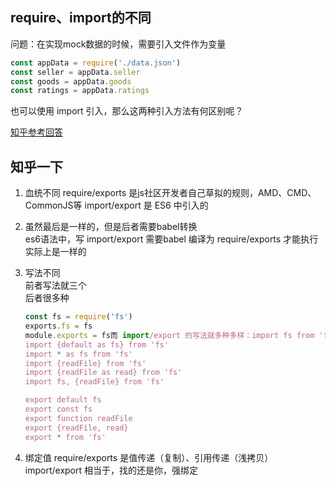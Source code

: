 ## require、import的不同

问题：在实现mock数据的时候，需要引入文件作为变量

``` js
const appData = require('./data.json')
const seller = appData.seller
const goods = appData.goods
const ratings = appData.ratings

```
 也可以使用 import 引入，那么这两种引入方法有何区别呢？
 
 [知乎参考回答](https://www.zhihu.com/question/56820346/answer/150724784)
 
 ## 知乎一下
 
 1. 血统不同
 	require/exports 是js社区开发者自己草拟的规则，AMD、CMD、CommonJS等
 	import/export 是 ES6 中引入的
 	
 2. 虽然最后是一样的，但是后者需要babel转换  
 es6语法中，写 import/export 需要babel 编译为 require/exports 才能执行
 实际上是一样的
 
 3. 写法不同  
 	前者写法就三个  
 	后者很多种  

	``` js
	const fs = require('fs')
	exports.fs = fs
	module.exports = fs而 import/export 的写法就多种多样：import fs from 'fs'
	import {default as fs} from 'fs'
	import * as fs from 'fs'
	import {readFile} from 'fs'
	import {readFile as read} from 'fs'
	import fs, {readFile} from 'fs'
	
	export default fs
	export const fs
	export function readFile
	export {readFile, read}
	export * from 'fs'
	```

 
 4. 绑定值
 	require/exports 是值传递（复制）、引用传递（浅拷贝）
 	import/export 相当于，找的还是你，强绑定